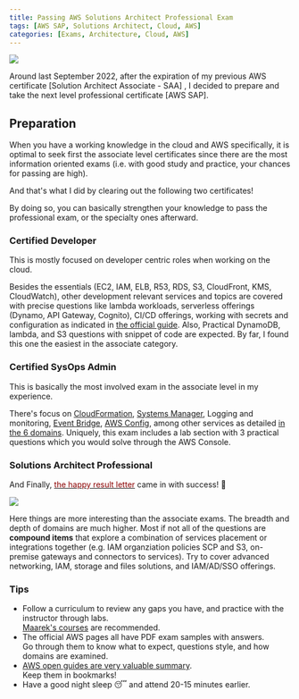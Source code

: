 ```yaml
---
title: Passing AWS Solutions Architect Professional Exam
tags: [AWS SAP, Solutions Architect, Cloud, AWS]
categories: [Exams, Architecture, Cloud, AWS]
---
```


<img src="{{ site.baseurl_root }}/public/images/aws-exams.png" class="post-image resize-sm center-image" />


Around last September 2022, after the expiration of my previous AWS certificate [Solution Architect Associate - SAA] , I decided to prepare and take the next level professional certificate [AWS SAP].


## Preparation

When you have a working knowledge in the cloud and AWS specifically, it is optimal to seek first the associate level certificates since there are the most information oriented exams (i.e. with good study and practice, your chances for passing are high).

<!-- post-excerpt -->

And that's what I did by clearing out the following two certificates!

By doing so, you can basically strengthen your knowledge to pass the professional exam, or the specialty ones afterward.

### Certified Developer

This is mostly focused on developer centric roles when working on the cloud.

Besides the essentials (EC2, IAM, ELB, R53, RDS, S3, CloudFront, KMS, CloudWatch), other development relevant services and topics are covered with precise questions like lambda workloads, serverless offerings (Dynamo, API Gateway, Cognito), CI/CD offerings, working with secrets and configuration as  indicated in [the official guide](https://aws.amazon.com/certification/certified-developer-associate/). Also, Practical DynamoDB, lambda, and S3 questions with snippet of code are expected. By far, I found this one the easiest in the associate category.

### Certified SysOps Admin

This is basically the most involved exam in the associate level in my experience.

There's focus on [CloudFormation](https://docs.aws.amazon.com/AWSCloudFormation/latest/UserGuide/Welcome.html), [Systems Manager](https://docs.aws.amazon.com/systems-manager/latest/userguide/what-is-systems-manager.html), Logging and monitoring, [Event Bridge](https://docs.aws.amazon.com/eventbridge/index.html), [AWS Config](https://docs.aws.amazon.com/config/latest/developerguide/WhatIsConfig.html), among other services as detailed [in the 6 domains](https://d1.awsstatic.com/training-and-certification/docs-sysops-associate/AWS-Certified-SysOps-Administrator-Associate_Exam-Guide.pdf). Uniquely, this exam includes a lab section with 3 practical questions which you would solve through the AWS Console.


### Solutions Architect Professional

And Finally, [<span style="color: darkred">the happy result letter</span>](https://www.credly.com/badges/f082f973-a262-41ba-aad6-557076601b5b/public_url>) came in with success! 🎉

<img src="{{ site.baseurl_root }}/public/images/aws-sap-cert.png" class="post-image resize-sm center-image" />

Here things are more interesting than the associate exams. The breadth and depth of domains are much higher. Most if not all of the questions are **compound items** that explore a combination of services placement or integrations together (e.g. IAM organziation policies SCP and S3, on-premise gateways and connectors to services). Try to cover advanced networking, IAM, storage and files solutions, and IAM/AD/SSO offerings.

### Tips

- Follow a curriculum to review any gaps you have, and practice with the instructor through labs.
  <br>
  [Maarek's courses](https://www.udemy.com/user/stephane-maarek/) are recommended.
- The official AWS pages all have PDF exam samples with answers. <br>
  Go through them to know what to expect, questions style, and how domains are examined.
- [AWS open guides are very valuable summary](https://github.com/open-guides/og-aws). <br>
  Keep them in bookmarks!
- Have a good night sleep 😴 and attend 20-15 minutes earlier.
